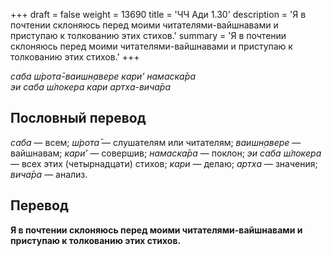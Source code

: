 +++
draft = false
weight = 13690
title = 'ЧЧ Ади 1.30'
description = 'Я в почтении склоняюсь перед моими читателями-вайшнавами и приступаю к толкованию этих стихов.'
summary = 'Я в почтении склоняюсь перед моими читателями-вайшнавами и приступаю к толкованию этих стихов.'
+++

_саба ш́рота̄-ваишн̣авере кари’ намаска̄ра  
эи саба ш́локера кари артха-вича̄ра_

## Пословный перевод

_саба_ — всем; _ш́рота̄_ — слушателям или читателям; _ваишн̣авере_ — вайшнавам; _кари’_ — совершив; _намаска̄ра_ — поклон; _эи_ _саба_ _ш́локера_ — всех этих (четырнадцати) стихов; _кари_ — делаю; _артха_ — значения; _вича̄ра_ — анализ.

## Перевод

**Я в почтении склоняюсь перед моими читателями-вайшнавами и приступаю к толкованию этих стихов.**
